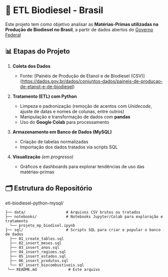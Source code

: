 # 🌱 ETL Biodiesel - Brasil

Este projeto tem como objetivo analisar as **Matérias-Primas utilizadas na Produção de Biodiesel no Brasil**, a partir de dados abertos do [Governo Federal](https://dados.gov.br/home)

## 📊 Etapas do Projeto
1. **Coleta dos Dados**  
   - Fonte: [Painéis de Produção de Etanol e de Biodiesel (CSV)] (https://dados.gov.br/dados/conjuntos-dados/paineis-de-producao-de-etanol-e-de-biodiesel)
   
2. **Tratamento (ETL) com Python**  
   - Limpeza e padronização (remoção de acentos com *Unidecode*, ajuste de datas e nomes de colunas, entre outros) 
   - Manipulação e transformação de dados com **pandas**  
   - Uso do **Google Colab** para processamento

3. **Armazenamento em Banco de Dados (MySQL)**  
   - Criação de tabelas normalizadas
   - Importação dos dados tratados via scripts SQL

4. **Visualização** *(em progresso)*  
   - Gráficos e dashboards para explorar tendências de uso das matérias-primas

## 🗂️ Estrutura do Repositório
etl-biodiesel-python-mysql/

    ├── data/                  # Arquivos CSV brutos ou tratados
    ├── notebooks/             # Notebooks Jupyter/Colab para exploração e tratamento
      └── projeto_mp_biodisel.ipynb
    ├── sql/                   # Scripts SQL para criar e popular o banco de dados
      ├── 01_create_tables.sql
      ├── 02_insert_meses.sql
      ├── 03_insert_anos.sql
      ├── 04_insert_regioes.sql
      ├── 05_insert_estados.sql
      ├── 06_insert_produtos.sql
      └── 07_insert_biocombustiveis.sql
     └── README.md              # Este arquivo
